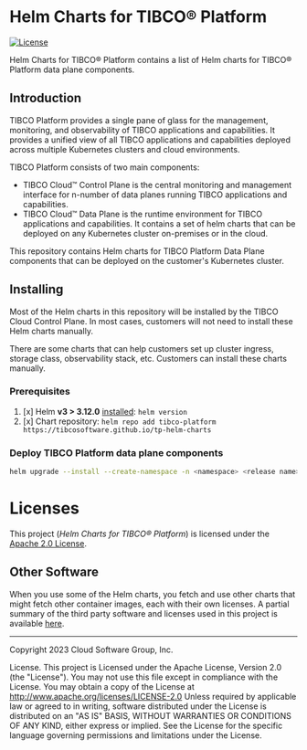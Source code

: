 # Helm Charts for TIBCO® Platform
[![License](https://img.shields.io/badge/License-Apache%202.0-blue.svg)](https://opensource.org/licenses/Apache-2.0)

Helm Charts for TIBCO® Platform contains a list of Helm charts for TIBCO® Platform data plane components.

## Introduction
TIBCO Platform provides a single pane of glass for the management, monitoring, and observability of TIBCO applications and capabilities. It provides a unified view of all TIBCO applications and capabilities deployed across multiple Kubernetes clusters and cloud environments.

TIBCO Platform consists of two main components:
* TIBCO Cloud™ Control Plane is the central monitoring and management interface for n-number of data planes running TIBCO applications and capabilities.
* TIBCO Cloud™ Data Plane is the runtime environment for TIBCO applications and capabilities. It contains a set of helm charts that can be deployed on any Kubernetes cluster on-premises or in the cloud.

This repository contains Helm charts for TIBCO Platform Data Plane components that can be deployed on the customer's Kubernetes cluster.

## Installing

Most of the Helm charts in this repository will be installed by the TIBCO Cloud Control Plane. In most cases, customers will not need to install these Helm charts manually.

There are some charts that can help customers set up cluster ingress, storage class, observability stack, etc. Customers can install these charts manually.

### Prerequisites
1. [x] Helm **v3 > 3.12.0** [installed](https://helm.sh/docs/using_helm/#installing-helm): `helm version`
2. [x] Chart repository: `helm repo add tibco-platform https://tibcosoftware.github.io/tp-helm-charts`

### Deploy TIBCO Platform data plane components

```bash
helm upgrade --install --create-namespace -n <namespace> <release name> tibco-platform/<ingress chart> -f <ingress values file>
```

# Licenses

This project (_Helm Charts for TIBCO® Platform_) is licensed under the [Apache 2.0 License](LICENSE).

## Other Software

When you use some of the Helm charts, you fetch and use other charts that might fetch other container images, each with their own licenses.
A partial summary of the third party software and licenses used in this project is available [here](docs/third-party-software-licenses.md).

---
Copyright 2023 Cloud Software Group, Inc.

License. This project is Licensed under the Apache License, Version 2.0 (the "License").
You may not use this file except in compliance with the License. You may obtain a copy of the License at http://www.apache.org/licenses/LICENSE-2.0
Unless required by applicable law or agreed to in writing, 
software distributed under the License is distributed on an "AS IS" BASIS, 
WITHOUT WARRANTIES OR CONDITIONS OF ANY KIND, either express or implied. 
See the License for the specific language governing permissions and limitations under the License.
